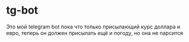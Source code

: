 # tg-bot
Это мой telegram bot пока что только присылающий курс доллара и евро, теперь он должен присылать ещё и погоду, но она не парсится

